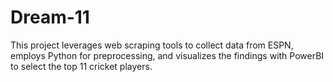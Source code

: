 # Dream-11
This project leverages web scraping tools to collect data from ESPN, employs Python for preprocessing, and visualizes the findings with PowerBI to select the top 11 cricket players.
